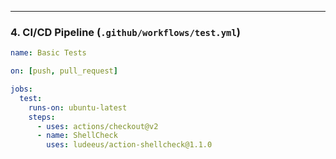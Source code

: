 
---

### **4. CI/CD Pipeline (`.github/workflows/test.yml`)**
```yaml
name: Basic Tests

on: [push, pull_request]

jobs:
  test:
    runs-on: ubuntu-latest
    steps:
      - uses: actions/checkout@v2
      - name: ShellCheck
        uses: ludeeus/action-shellcheck@1.1.0
